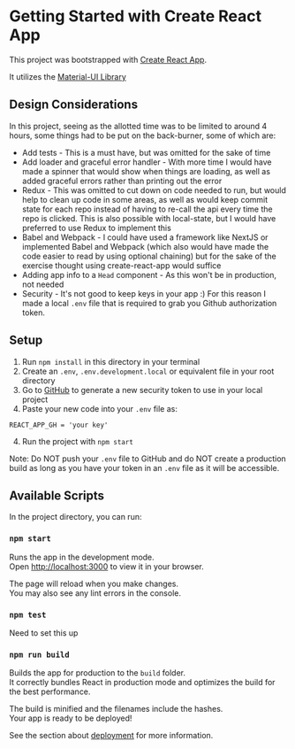 # Getting Started with Create React App

This project was bootstrapped with [Create React App](https://github.com/facebook/create-react-app).

It utilizes the [Material-UI Library](https://mui.com/)

## Design Considerations
In this project, seeing as the allotted time was to be limited to around 4 hours, some things had to be put on the back-burner, some of which are:

- Add tests - This is a must have, but was omitted for the sake of time
- Add loader and graceful error handler - With more time I would have made a spinner that would show when things are loading, as well as added graceful errors rather than printing out the error
- Redux - This was omitted to cut down on code needed to run, but would help to clean up code in some areas, as well as would keep commit state for each repo instead of having to re-call the api every time the repo is clicked. This is also possible with local-state, but I would have preferred to use Redux to implement this
- Babel and Webpack - I could have used a framework like NextJS or implemented Babel and Webpack (which also would have made the code easier to read by using optional chaining) but for the sake of the exercise thought using create-react-app would suffice
- Adding app info to a `Head` component - As this won't be in production, not needed
- Security - It's not good to keep keys in your app :) For this reason I made a local `.env` file that is required to grab you Github authorization token.

## Setup
1. Run `npm install` in this directory in your terminal
1. Create an `.env`, `.env.development.local` or equivalent file in your root directory
2. Go to [GitHub](https://github.com/settings/tokens/new) to generate a new security token to use in your local project
3. Paste your new code into your `.env` file as:
```
REACT_APP_GH = 'your key'
```
4. Run the project with `npm start`

Note: Do NOT push your `.env` file to GitHub and do NOT create a production build as long as you have your token in an `.env` file as it will be accessible.

## Available Scripts

In the project directory, you can run:

### `npm start`

Runs the app in the development mode.\
Open [http://localhost:3000](http://localhost:3000) to view it in your browser.

The page will reload when you make changes.\
You may also see any lint errors in the console.

### `npm test`

Need to set this up

### `npm run build`

Builds the app for production to the `build` folder.\
It correctly bundles React in production mode and optimizes the build for the best performance.

The build is minified and the filenames include the hashes.\
Your app is ready to be deployed!

See the section about [deployment](https://facebook.github.io/create-react-app/docs/deployment) for more information.

